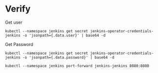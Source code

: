 # Verify

Get user

```
kubectl --namespace jenkins get secret jenkins-operator-credentials-jenkins -o 'jsonpath={.data.user}' | base64 -d
```

Get Password

```
kubectl --namespace jenkins get secret jenkins-operator-credentials-jenkins -o 'jsonpath={.data.password}' | base64 -d
```

```
kubectl --namespace jenkins port-forward jenkins-jenkins 8080:8080
```